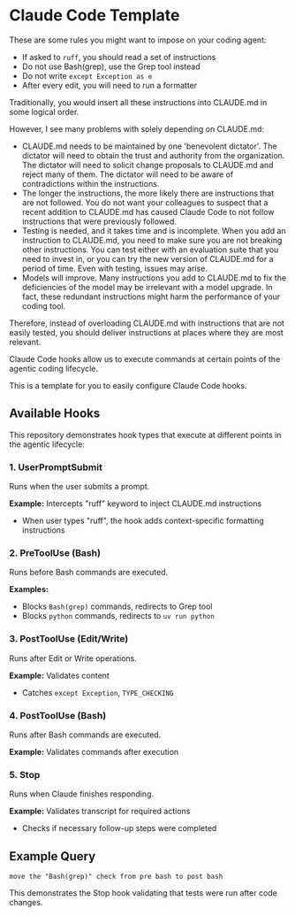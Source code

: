 # Claude Code Template

These are some rules you might want to impose on your coding agent:

- If asked to `ruff`, you should read a set of instructions
- Do not use Bash(grep), use the Grep tool instead
- Do not write `except Exception as e`
- After every edit, you will need to run a formatter

Traditionally, you would insert all these instructions into CLAUDE.md in some logical order.

However, I see many problems with solely depending on CLAUDE.md:

- CLAUDE.md needs to be maintained by one 'benevolent dictator'.
    The dictator will need to obtain the trust and authority from the organization.
    The dictator will need to solicit change proposals to CLAUDE.md and reject many of them.
    The dictator will need to be aware of contradictions within the instructions.
- The longer the instructions, the more likely there are instructions that are not followed.
    You do not want your colleagues to suspect that a recent addition to CLAUDE.md has caused Claude Code to not follow instructions that were previously followed.
- Testing is needed, and it takes time and is incomplete.
    When you add an instruction to CLAUDE.md, you need to make sure you are not breaking other instructions.
    You can test either with an evaluation suite that you need to invest in, or you can try the new version of CLAUDE.md for a period of time.
    Even with testing, issues may arise.
- Models will improve.
    Many instructions you add to CLAUDE.md to fix the deficiencies of the model may be irrelevant with a model upgrade.
    In fact, these redundant instructions might harm the performance of your coding tool.


Therefore, instead of overloading CLAUDE.md with instructions that are not easily tested, you should deliver instructions at places where they are most relevant.

Claude Code hooks allow us to execute commands at certain points of the agentic coding lifecycle.

This is a template for you to easily configure Claude Code hooks.


## Available Hooks

This repository demonstrates hook types that execute at different points in the agentic lifecycle:

### 1. UserPromptSubmit
Runs when the user submits a prompt.

**Example:** Intercepts "ruff" keyword to inject CLAUDE.md instructions
- When user types "ruff", the hook adds context-specific formatting instructions

### 2. PreToolUse (Bash)
Runs before Bash commands are executed.

**Examples:**
- Blocks `Bash(grep)` commands, redirects to Grep tool
- Blocks `python` commands, redirects to `uv run python`

### 3. PostToolUse (Edit/Write)
Runs after Edit or Write operations.

**Example:** Validates content
- Catches `except Exception`, `TYPE_CHECKING`

### 4. PostToolUse (Bash)
Runs after Bash commands are executed.

**Example:** Validates commands after execution

### 5. Stop
Runs when Claude finishes responding.

**Example:** Validates transcript for required actions
- Checks if necessary follow-up steps were completed

## Example Query

```
move the "Bash(grep)" check from pre bash to post bash
```

This demonstrates the Stop hook validating that tests were run after code changes.
